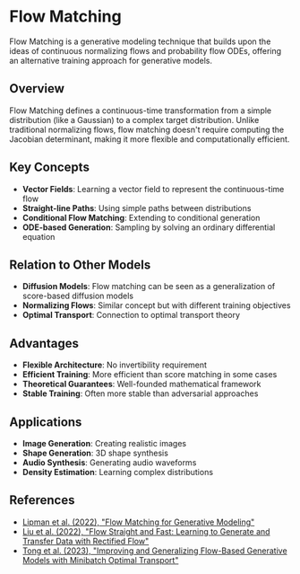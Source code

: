 # Flow Matching

Flow Matching is a generative modeling technique that builds upon the ideas of continuous normalizing flows and probability flow ODEs, offering an alternative training approach for generative models.

## Overview

Flow Matching defines a continuous-time transformation from a simple distribution (like a Gaussian) to a complex target distribution. Unlike traditional normalizing flows, flow matching doesn't require computing the Jacobian determinant, making it more flexible and computationally efficient.

## Key Concepts

- **Vector Fields**: Learning a vector field to represent the continuous-time flow
- **Straight-line Paths**: Using simple paths between distributions
- **Conditional Flow Matching**: Extending to conditional generation
- **ODE-based Generation**: Sampling by solving an ordinary differential equation

## Relation to Other Models

- **Diffusion Models**: Flow matching can be seen as a generalization of score-based diffusion models
- **Normalizing Flows**: Similar concept but with different training objectives
- **Optimal Transport**: Connection to optimal transport theory

## Advantages

- **Flexible Architecture**: No invertibility requirement
- **Efficient Training**: More efficient than score matching in some cases
- **Theoretical Guarantees**: Well-founded mathematical framework
- **Stable Training**: Often more stable than adversarial approaches

## Applications

- **Image Generation**: Creating realistic images
- **Shape Generation**: 3D shape synthesis
- **Audio Synthesis**: Generating audio waveforms
- **Density Estimation**: Learning complex distributions

## References

- [Lipman et al. (2022), "Flow Matching for Generative Modeling"](https://arxiv.org/abs/2210.02747)
- [Liu et al. (2022), "Flow Straight and Fast: Learning to Generate and Transfer Data with Rectified Flow"](https://arxiv.org/abs/2209.03003)
- [Tong et al. (2023), "Improving and Generalizing Flow-Based Generative Models with Minibatch Optimal Transport"](https://arxiv.org/abs/2302.00482)
